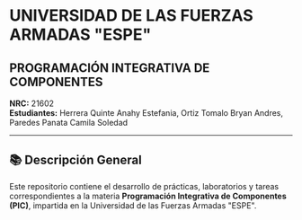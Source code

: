 # UNIVERSIDAD DE LAS FUERZAS ARMADAS "ESPE"

## PROGRAMACIÓN INTEGRATIVA DE COMPONENTES  
**NRC:** 21602  
**Estudiantes:** Herrera Quinte Anahy Estefania, Ortiz Tomalo Bryan Andres, Paredes Panata Camila Soledad

---

## 📚 Descripción General

Este repositorio contiene el desarrollo de prácticas, laboratorios y tareas correspondientes a la materia **Programación Integrativa de Componentes (PIC)**, impartida en la Universidad de las Fuerzas Armadas "ESPE".

